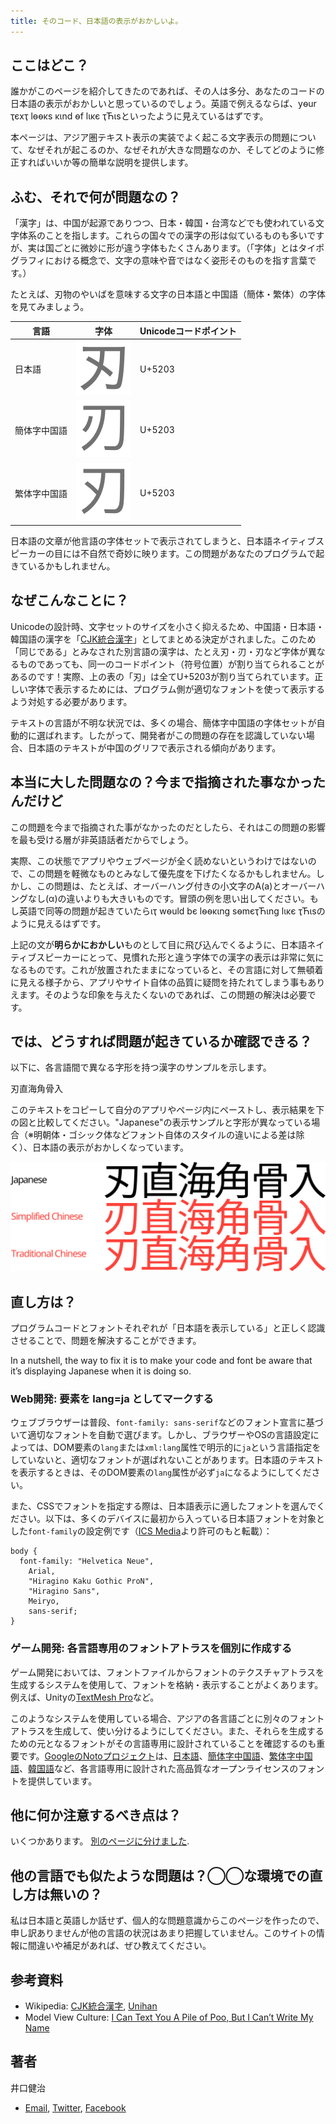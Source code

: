 ```yaml
---
title: そのコード、日本語の表示がおかしいよ。
---
```


## ここはどこ？

誰かがこのページを紹介してきたのであれば、その人は多分、あなたのコードの日本語の表示がおかしいと思っているのでしょう。英語で例えるならば、yѳur ҭєxҭ lѳѳκs κιnd ѳf lικє ҭЋιsといったように見えているはずです。

本ページは、アジア圏テキスト表示の実装でよく起こる文字表示の問題について、なぜそれが起こるのか、なぜそれが大きな問題なのか、そしてどのように修正すればいいか等の簡単な説明を提供します。

## ふむ、それで何が問題なの？

「漢字」は、中国が起源でありつつ、日本・韓国・台湾などでも使われている文字体系のことを指します。これらの国々での漢字の形は似ているものも多いですが、実は国ごとに微妙に形が違う字体もたくさんあります。（「字体」とはタイポグラフィにおける概念で、文字の意味や音ではなく姿形そのものを指す言葉です。）

たとえば、刃物のやいばを意味する文字の日本語と中国語（簡体・繁体）の字体を見てみましょう。

| 言語           | 字体                                | Unicodeコードポイント |
|----------------|-------------------------------------|---------------------|
| 日本語          | ![刃, 日本語](img/knife-jp.png)      | U+5203              |
| 簡体字中国語     | ![刃, 簡体字中国語](img/knife-sc.png) | U+5203              |
| 繁体字中国語     | ![刃, 繁体字中国語](img/knife-tc.png) | U+5203              |

日本語の文章が他言語の字体セットで表示されてしまうと、日本語ネイティブスピーカーの目には不自然で奇妙に映ります。この問題があなたのプログラムで起きているかもしれません。

## なぜこんなことに？

Unicodeの設計時、文字セットのサイズを小さく抑えるため、中国語・日本語・韓国語の漢字を「[CJK統合漢字](https://ja.wikipedia.org/wiki/CJK%E7%B5%B1%E5%90%88%E6%BC%A2%E5%AD%97)」としてまとめる決定がされました。このため「同じである」とみなされた別言語の漢字は、たとえ<span xml:lang="ja" lang="ja">刃</span>・<span xml:lang="zh-Hans" lang="zh-Hans">刃</span>・<span xml:lang="zh-Hant" lang="zh-Hant">刃</span>など字体が異なるものであっても、同一のコードポイント（符号位置）が割り当てられることがあるのです！実際、上の表の「刃」は全てU+5203が割り当てられています。正しい字体で表示するためには、プログラム側が適切なフォントを使って表示するよう対処する必要があります。

テキストの言語が不明な状況では、多くの場合、簡体字中国語の字体セットが自動的に選ばれます。したがって、開発者がこの問題の存在を認識していない場合、日本語のテキストが中国のグリフで表示される傾向があります。

## 本当に大した問題なの？今まで指摘された事なかったんだけど
この問題を今まで指摘された事がなかったのだとしたら、それはこの問題の影響を最も受ける層が非英語話者だからでしょう。

実際、この状態でアプリやウェブページが全く読めないというわけではないので、この問題を軽微なものとみなして優先度を下げたくなるかもしれません。しかし、この問題は、たとえば、オーバーハング付きの小文字のA(a)とオーバーハングなし(α)の違いよりも大きいものです。冒頭の例を思い出してください。もし英語で同等の問題が起きていたらιҭ wѳuld bє lѳѳκιng sѳmєҭЋιng lικє ҭЋιsのように見えるはずです。

上記の文が**明らかにおかしい**ものとして目に飛び込んでくるように、日本語ネイティブスピーカーにとって、見慣れた形と違う字体での漢字の表示は非常に気になるものです。これが放置されたままになっていると、その言語に対して無頓着に見える様子から、アプリやサイト自体の品質に疑問を持たれてしまう事もありえます。そのような印象を与えたくないのであれば、この問題の解決は必要です。

## では、どうすれば問題が起きているか確認できる？

以下に、各言語間で異なる字形を持つ漢字のサンプルを示します。

<span class="emkanji" xml:lang="ja" lang="ja">刃直海角骨入</span>

このテキストをコピーして自分のアプリやページ内にペーストし、表示結果を下の図と比較してください。"Japanese"の表示サンプルと字形が異なっている場合（※明朝体・ゴシック体などフォント自体のスタイルの違いによる差は除く）、日本語の表示がおかしくなっています。

![刃直海角骨入](img/testtext-correct.png)

## 直し方は？

プログラムコードとフォントそれぞれが「日本語を表示している」と正しく認識させることで、問題を解決することができます。

In a nutshell, the way to fix it is to make your code and font be aware that it’s displaying Japanese when it is doing so. 

### Web開発: 要素を lang=ja としてマークする

ウェブブラウザーは普段、`font-family: sans-serif`などのフォント宣言に基づいて適切なフォントを自動で選びます。しかし、ブラウザーやOSの言語設定によっては、DOM要素の`lang`または`xml:lang`属性で明示的に`ja`という言語指定をしていないと、適切なフォントが選ばれないことがあります。日本語のテキストを表示するときは、そのDOM要素の`lang`属性が必ず`ja`になるようにしてください。

また、CSSでフォントを指定する際は、日本語表示に適したフォントを選んでください。以下は、多くのデバイスに最初から入っている日本語フォントを対象とした`font-family`の設定例です（[ICS Media](https://ics.media/entry/200317/)より許可のもと転載）：

    body {
      font-family: "Helvetica Neue",
        Arial,
        "Hiragino Kaku Gothic ProN",
        "Hiragino Sans",
        Meiryo,
        sans-serif;
    }

### ゲーム開発: 各言語専用のフォントアトラスを個別に作成する

ゲーム開発においては、フォントファイルからフォントのテクスチャアトラスを生成するシステムを使用して、フォントを格納・表示することがよくあります。例えば、Unityの[TextMesh Pro](https://docs.unity3d.com/Manual/com.unity.textmeshpro.html)など。

このようなシステムを使用している場合、アジアの各言語ごとに別々のフォントアトラスを生成して、使い分けるようにしてください。また、それらを生成するための元となるフォントがその言語専用に設計されていることを確認するのも重要です。[GoogleのNotoプロジェクト](https://fonts.google.com/noto)は、[日本語](https://fonts.google.com/noto/specimen/Noto+Sans+JP)、[簡体字中国語](https://fonts.google.com/noto/specimen/Noto+Sans+SC)、[繁体字中国語](https://fonts.google.com/noto/specimen/Noto+Sans+TC)、[韓国語](https://fonts.google.com/noto/specimen/Noto+Sans+KR)など、各言語専用に設計された高品質なオープンライセンスのフォントを提供しています。

## 他に何か注意するべき点は？

いくつかあります。 [別のページに分けました](otherthings_ja.html).

## 他の言語でも似たような問題は？◯◯な環境での直し方は無いの？

私は日本語と英語しか話せず、個人的な問題意識からこのページを作ったので、申し訳ありませんが他の言語の状況はあまり把握していません。このサイトの情報に間違いや補足があれば、ぜひ教えてください。

## 参考資料

* Wikipedia: [CJK統合漢字](https://ja.wikipedia.org/wiki/CJK%E7%B5%B1%E5%90%88%E6%BC%A2%E5%AD%97), [Unihan](https://ja.wikipedia.org/wiki/Unihan)
* Model View Culture: [I Can Text You A Pile of Poo, But I Can’t Write My Name](https://modelviewculture.com/pieces/i-can-text-you-a-pile-of-poo-but-i-cant-write-my-name)

## 著者
井口健治
* [Email](mailto&#58;%&#54;Ee%65d&#108;&#101;&#64;&#104;eistak%2&#69;%63om), [Twitter](https://twitter.com/needle), [Facebook](http://heistak.com/fb)
